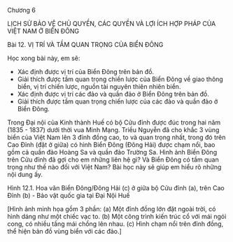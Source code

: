 Chương 6

LỊCH SỬ BẢO VỆ CHỦ QUYỀN, CÁC QUYỀN VÀ LỢI ÍCH HỢP PHÁP CỦA VIỆT NAM Ở BIỂN ĐÔNG

Bài 12. VỊ TRÍ VÀ TẦM QUAN TRỌNG CỦA BIỂN ĐÔNG

Học xong bài này, em sẽ:
- Xác định được vị trí của Biển Đông trên bản đồ.
- Giải thích được tầm quan trọng chiến lược của Biển Đông về giao thông biển, vị trí chiến lược, nguồn tài nguyên thiên nhiên biển.
- Xác định được vị trí các đảo và quần đảo ở Biển Đông trên bản đồ.
- Giải thích được tầm quan trọng chiến lược của các đảo và quần đảo ở Biển Đông.

Trong Đại nội của Kinh thành Huế có bộ Cửu đỉnh được đúc trong hai năm (1835 - 1837) dưới thời vua Minh Mạng. Triều Nguyễn đã cho khắc 3 vùng biển của Việt Nam lên 3 đỉnh đồng cao, to và quan trọng nhất, trong đó trên Cao Đỉnh (đặt ở giữa) có hình Biển Đông (Đông Hải) được chạm nổi, bao gồm cả quần đảo Hoàng Sa và quần đảo Trường Sa. Hình ảnh Biển Đông trên Cửu đỉnh đã gợi cho em những liên hệ gì? Và Biển Đông có tầm quan trọng như thế nào đối với Việt Nam? Bài học này sẽ giúp em hiểu rõ những nội dung ấy.

Hình 12.1. Hoa văn Biển Đông/Đông Hải (c) ở giữa bộ Cửu đỉnh (a), trên Cao Đỉnh (b) - Bảo vật quốc gia tại Đại Nội Huế

[Hình ảnh minh họa gồm 3 phần:
(a) Một đỉnh đồng lớn đặt ngoài trời, có hình dáng như một chiếc vạc to.
(b) Một công trình kiến trúc cổ với mái ngói cong, có nhiều tầng mái chồng lên nhau.
(c) Hình chạm nổi trên đỉnh đồng, thể hiện bản đồ vùng biển với các đảo.]